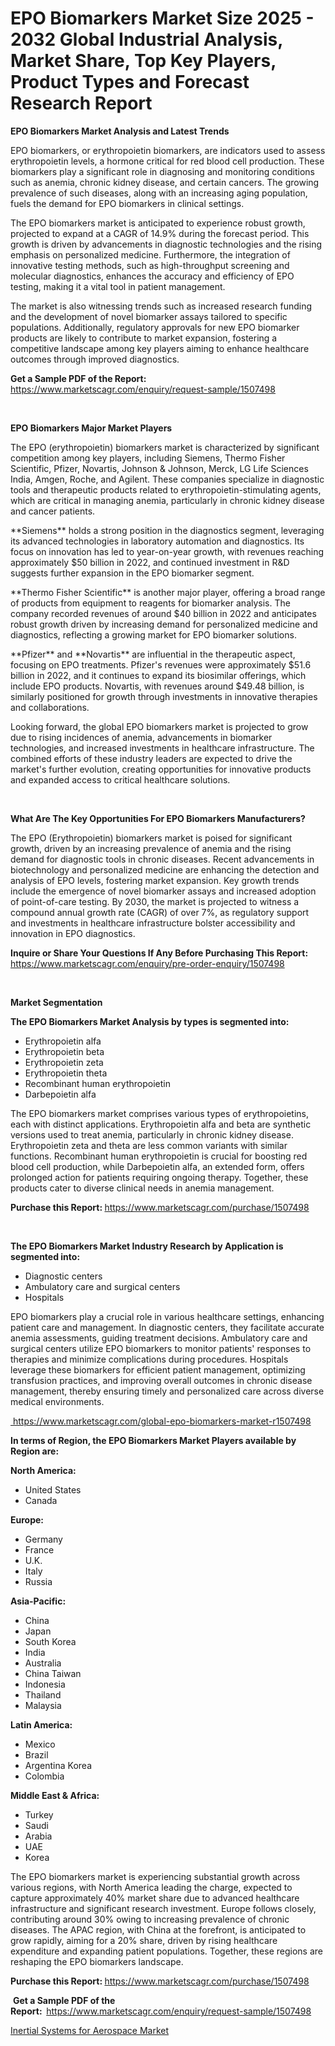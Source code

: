 <p><h1>EPO Biomarkers Market Size 2025 - 2032 Global Industrial Analysis, Market Share, Top Key Players, Product Types and Forecast Research Report</h1></p><p><strong>EPO Biomarkers Market Analysis and Latest Trends</strong></p>
<p><p>EPO biomarkers, or erythropoietin biomarkers, are indicators used to assess erythropoietin levels, a hormone critical for red blood cell production. These biomarkers play a significant role in diagnosing and monitoring conditions such as anemia, chronic kidney disease, and certain cancers. The growing prevalence of such diseases, along with an increasing aging population, fuels the demand for EPO biomarkers in clinical settings.</p><p>The EPO biomarkers market is anticipated to experience robust growth, projected to expand at a CAGR of 14.9% during the forecast period. This growth is driven by advancements in diagnostic technologies and the rising emphasis on personalized medicine. Furthermore, the integration of innovative testing methods, such as high-throughput screening and molecular diagnostics, enhances the accuracy and efficiency of EPO testing, making it a vital tool in patient management.</p><p>The market is also witnessing trends such as increased research funding and the development of novel biomarker assays tailored to specific populations. Additionally, regulatory approvals for new EPO biomarker products are likely to contribute to market expansion, fostering a competitive landscape among key players aiming to enhance healthcare outcomes through improved diagnostics.</p></p>
<p><strong>Get a Sample PDF of the Report:&nbsp;</strong> <a href="https://www.marketscagr.com/enquiry/request-sample/1507498?utm_campaign=2882&utm_medium=2&utm_source=Github&utm_content=ia&utm_term=23032025&utm_id=epo-biomarkers">https://www.marketscagr.com/enquiry/request-sample/1507498</a></p>
<p>&nbsp;</p>
<p><strong>EPO Biomarkers Major Market Players</strong></p>
<p><p>The EPO (erythropoietin) biomarkers market is characterized by significant competition among key players, including Siemens, Thermo Fisher Scientific, Pfizer, Novartis, Johnson & Johnson, Merck, LG Life Sciences India, Amgen, Roche, and Agilent. These companies specialize in diagnostic tools and therapeutic products related to erythropoietin-stimulating agents, which are critical in managing anemia, particularly in chronic kidney disease and cancer patients.</p><p>**Siemens** holds a strong position in the diagnostics segment, leveraging its advanced technologies in laboratory automation and diagnostics. Its focus on innovation has led to year-on-year growth, with revenues reaching approximately $50 billion in 2022, and continued investment in R&D suggests further expansion in the EPO biomarker segment.</p><p>**Thermo Fisher Scientific** is another major player, offering a broad range of products from equipment to reagents for biomarker analysis. The company recorded revenues of around $40 billion in 2022 and anticipates robust growth driven by increasing demand for personalized medicine and diagnostics, reflecting a growing market for EPO biomarker solutions.</p><p>**Pfizer** and **Novartis** are influential in the therapeutic aspect, focusing on EPO treatments. Pfizer's revenues were approximately $51.6 billion in 2022, and it continues to expand its biosimilar offerings, which include EPO products. Novartis, with revenues around $49.48 billion, is similarly positioned for growth through investments in innovative therapies and collaborations.</p><p>Looking forward, the global EPO biomarkers market is projected to grow due to rising incidences of anemia, advancements in biomarker technologies, and increased investments in healthcare infrastructure. The combined efforts of these industry leaders are expected to drive the market's further evolution, creating opportunities for innovative products and expanded access to critical healthcare solutions.</p></p>
<p>&nbsp;</p>
<p><strong>What Are The Key Opportunities For EPO Biomarkers Manufacturers?</strong></p>
<p><p>The EPO (Erythropoietin) biomarkers market is poised for significant growth, driven by an increasing prevalence of anemia and the rising demand for diagnostic tools in chronic diseases. Recent advancements in biotechnology and personalized medicine are enhancing the detection and analysis of EPO levels, fostering market expansion. Key growth trends include the emergence of novel biomarker assays and increased adoption of point-of-care testing. By 2030, the market is projected to witness a compound annual growth rate (CAGR) of over 7%, as regulatory support and investments in healthcare infrastructure bolster accessibility and innovation in EPO diagnostics.</p></p>
<p><strong>Inquire or Share Your Questions If Any Before Purchasing This Report:</strong> <a href="https://www.marketscagr.com/enquiry/pre-order-enquiry/1507498?utm_campaign=2882&utm_medium=2&utm_source=Github&utm_content=ia&utm_term=23032025&utm_id=epo-biomarkers">https://www.marketscagr.com/enquiry/pre-order-enquiry/1507498</a></p>
<p>&nbsp;</p>
<p><strong>Market Segmentation</strong></p>
<p><strong>The EPO Biomarkers Market Analysis by types is segmented into:</strong></p>
<p><ul><li>Erythropoietin alfa</li><li>Erythropoietin beta</li><li>Erythropoietin zeta</li><li>Erythropoietin theta</li><li>Recombinant human erythropoietin</li><li>Darbepoietin alfa</li></ul></p>
<p><p>The EPO biomarkers market comprises various types of erythropoietins, each with distinct applications. Erythropoietin alfa and beta are synthetic versions used to treat anemia, particularly in chronic kidney disease. Erythropoietin zeta and theta are less common variants with similar functions. Recombinant human erythropoietin is crucial for boosting red blood cell production, while Darbepoietin alfa, an extended form, offers prolonged action for patients requiring ongoing therapy. Together, these products cater to diverse clinical needs in anemia management.</p></p>
<p><strong>Purchase this Report:&nbsp;</strong><a href="https://www.marketscagr.com/purchase/1507498?utm_campaign=2882&utm_medium=2&utm_source=Github&utm_content=ia&utm_term=23032025&utm_id=epo-biomarkers">https://www.marketscagr.com/purchase/1507498</a></p>
<p>&nbsp;</p>
<p><strong>The EPO Biomarkers Market Industry Research by Application is segmented into:</strong></p>
<p><ul><li>Diagnostic centers</li><li>Ambulatory care and surgical centers</li><li>Hospitals</li></ul></p>
<p><p>EPO biomarkers play a crucial role in various healthcare settings, enhancing patient care and management. In diagnostic centers, they facilitate accurate anemia assessments, guiding treatment decisions. Ambulatory care and surgical centers utilize EPO biomarkers to monitor patients' responses to therapies and minimize complications during procedures. Hospitals leverage these biomarkers for efficient patient management, optimizing transfusion practices, and improving overall outcomes in chronic disease management, thereby ensuring timely and personalized care across diverse medical environments.</p></p>
<p><a href="https://www.marketscagr.com/global-epo-biomarkers-market-r1507498?utm_campaign=2882&utm_medium=2&utm_source=Github&utm_content=ia&utm_term=23032025&utm_id=epo-biomarkers">&nbsp;https://www.marketscagr.com/global-epo-biomarkers-market-r1507498</a></p>
<p><strong>In terms of Region, the EPO Biomarkers Market Players available by Region are:</strong></p>
<p>
    <p> <strong> North America: </strong>
        <ul>
            <li>United States</li>
            <li>Canada</li>
        </ul>
        </p> 
    <p> <strong> Europe: </strong>
        <ul>
            <li>Germany</li>
            <li>France</li>
            <li>U.K.</li>
            <li>Italy</li>
            <li>Russia</li>
        </ul>
        </p> 
    <p> <strong> Asia-Pacific: </strong>
        <ul>
            <li>China</li>
            <li>Japan</li>
            <li>South Korea</li>
            <li>India</li>
            <li>Australia</li>
            <li>China Taiwan</li>
            <li>Indonesia</li>
            <li>Thailand</li>
            <li>Malaysia</li>
        </ul>
        </p> 
    <p> <strong> Latin America: </strong>
        <ul>
            <li>Mexico</li>
            <li>Brazil</li>
            <li>Argentina Korea</li>
            <li>Colombia</li>
        </ul>
        </p> 
    <p> <strong> Middle East & Africa: </strong>
        <ul>
            <li>Turkey</li>
            <li>Saudi</li>
            <li>Arabia</li>
            <li>UAE</li>
            <li>Korea</li>
        </ul>
    </p>
    </p>
<p><p>The EPO biomarkers market is experiencing substantial growth across various regions, with North America leading the charge, expected to capture approximately 40% market share due to advanced healthcare infrastructure and significant research investment. Europe follows closely, contributing around 30% owing to increasing prevalence of chronic diseases. The APAC region, with China at the forefront, is anticipated to grow rapidly, aiming for a 20% share, driven by rising healthcare expenditure and expanding patient populations. Together, these regions are reshaping the EPO biomarkers landscape.</p></p>
<p><strong>Purchase this Report: </strong><a href="https://www.marketscagr.com/purchase/1507498?utm_campaign=2882&utm_medium=2&utm_source=Github&utm_content=ia&utm_term=23032025&utm_id=epo-biomarkers">https://www.marketscagr.com/purchase/1507498</a></p>
<p>&nbsp;<strong>Get a Sample PDF of the Report:&nbsp;&nbsp;</strong><a href="https://www.marketscagr.com/enquiry/request-sample/1507498?utm_campaign=2882&utm_medium=2&utm_source=Github&utm_content=ia&utm_term=23032025&utm_id=epo-biomarkers">https://www.marketscagr.com/enquiry/request-sample/1507498</a></p>
<p><strong></strong></p>
<p><p><a href="https://github.com/hannajuana198484/Market-Research-Report-List-1/blob/main/inertial-systems-for-aerospace-market.md?utm_campaign=2882&utm_medium=2&utm_source=Github&utm_content=ia&utm_term=23032025&utm_id=epo-biomarkers">Inertial Systems for Aerospace Market</a></p></p>